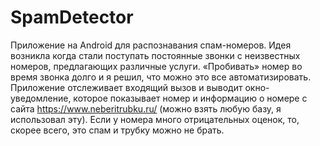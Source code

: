# SpamDetector
Приложение на Android для распознавания спам-номеров.
Идея возникла когда стали поступать постоянные звонки с неизвестных номеров, предлагающих различные услуги.
«Пробивать» номер во время звонка долго и я решил, что можно это все автоматизировать. Приложение отслеживает входящий вызов и 
выводит окно-уведомление, которое показывает номер и информацию о номере с сайта https://www.neberitrubku.ru/ (можно взять любую базу, 
я использовал эту). Если у номера много отрицательных оценок, то, скорее всего, это спам и трубку можно не брать.
